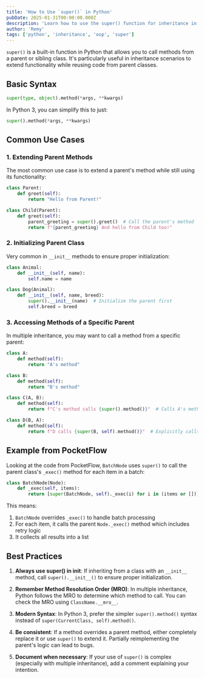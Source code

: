 ```yaml
---
title: 'How to Use `super()` in Python'
pubDate: 2025-01-31T00:00:00.000Z
description: 'Learn how to use the super() function for inheritance in Python'
author: 'Remy'
tags: ['python', 'inheritance', 'oop', 'super']
---
```






`super()` is a built-in function in Python that allows you to call methods from a parent or sibling class. It's particularly useful in inheritance scenarios to extend functionality while reusing code from parent classes.

## Basic Syntax

```python
super(type, object).method(*args, **kwargs)
```

In Python 3, you can simplify this to just:

```python
super().method(*args, **kwargs)
```

## Common Use Cases

### 1. Extending Parent Methods

The most common use case is to extend a parent's method while still using its functionality:

```python
class Parent:
    def greet(self):
        return "Hello from Parent!"

class Child(Parent):
    def greet(self):
        parent_greeting = super().greet()  # Call the parent's method
        return f"{parent_greeting} And hello from Child too!"
```

### 2. Initializing Parent Class

Very common in `__init__` methods to ensure proper initialization:

```python
class Animal:
    def __init__(self, name):
        self.name = name

class Dog(Animal):
    def __init__(self, name, breed):
        super().__init__(name)  # Initialize the parent first
        self.breed = breed
```

### 3. Accessing Methods of a Specific Parent

In multiple inheritance, you may want to call a method from a specific parent:

```python
class A:
    def method(self):
        return "A's method"

class B:
    def method(self):
        return "B's method"

class C(A, B):
    def method(self):
        return f"C's method calls {super().method()}"  # Calls A's method per MRO

class D(B, A):
    def method(self):
        return f"D calls {super(B, self).method()}"  # Explicitly calls A's method
```

## Example from PocketFlow

Looking at the code from PocketFlow, `BatchNode` uses `super()` to call the parent class's `_exec()` method for each item in a batch:

```python
class BatchNode(Node):
    def _exec(self, items):
        return [super(BatchNode, self)._exec(i) for i in (items or [])]
```

This means:
1. `BatchNode` overrides `_exec()` to handle batch processing
2. For each item, it calls the parent `Node._exec()` method which includes retry logic
3. It collects all results into a list

## Best Practices

1. **Always use super() in __init__**: If inheriting from a class with an `__init__` method, call `super().__init__()` to ensure proper initialization.

2. **Remember Method Resolution Order (MRO)**: In multiple inheritance, Python follows the MRO to determine which method to call. You can check the MRO using `ClassName.__mro__`.

3. **Modern Syntax**: In Python 3, prefer the simpler `super().method()` syntax instead of `super(CurrentClass, self).method()`.

4. **Be consistent**: If a method overrides a parent method, either completely replace it or use `super()` to extend it. Partially reimplementing the parent's logic can lead to bugs.

5. **Document when necessary**: If your use of `super()` is complex (especially with multiple inheritance), add a comment explaining your intention.
